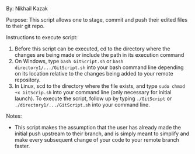 By: Nikhail Kazak

Purpose:
This script allows one to stage, commit and push their edited files to their git repo.

Instructions to execute script:
1. Before this script can be executed, cd to the directory where the changes are being made or include the path in its execution command
2. On Windows, type `bash GitScript.sh` or `bash directory1/.../GitScript.sh` into your bash command line depending on its location relative to the changes being added to your remote repository. 
3. In Linux, scd to the directory where the file exists, and type `sudo chmod +x GitScrip.sh` into your command line (only necessary for initial launch). To execute the script, follow up by typing `./GitScript` or `./directory1/.../GitScript.sh` into your command line.

Notes: 
- This script makes the assumption that the user has already made the initial push upstream to their branch, and is simply meant to simplify and make every subsequent change of your code to your remote branch faster.
